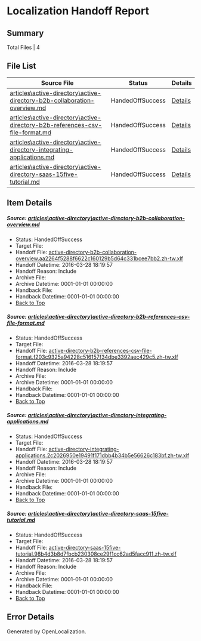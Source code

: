 # <a name='report-top'></a> Localization Handoff Report

## Summary
 Total Files | 4

## File List
 Source File | Status | Details 
 ----------- | ------ | ------- 
 [articles\active-directory\active-directory-b2b-collaboration-overview.md](https://github.com/OpenLocalizationOrg/hyperV/blob/ddff53af82629da70bc7ab65d7c082dbc101768e/articles/active-directory/active-directory-b2b-collaboration-overview.md) | HandedOffSuccess | [Details](#af20c45eddf101a27bd69301922977e88032859c89)
 [articles\active-directory\active-directory-b2b-references-csv-file-format.md](https://github.com/OpenLocalizationOrg/hyperV/blob/ddff53af82629da70bc7ab65d7c082dbc101768e/articles/active-directory/active-directory-b2b-references-csv-file-format.md) | HandedOffSuccess | [Details](#ff9d39e92c923de96c7aa3eb580ce0d45a2851a993)
 [articles\active-directory\active-directory-integrating-applications.md](https://github.com/OpenLocalizationOrg/hyperV/blob/ddff53af82629da70bc7ab65d7c082dbc101768e/articles/active-directory/active-directory-integrating-applications.md) | HandedOffSuccess | [Details](#94eb12f4b7d5061176a35ed6a15021be852e10c7152)
 [articles\active-directory\active-directory-saas-15five-tutorial.md](https://github.com/OpenLocalizationOrg/hyperV/blob/ddff53af82629da70bc7ab65d7c082dbc101768e/articles/active-directory/active-directory-saas-15five-tutorial.md) | HandedOffSuccess | [Details](#6ec1f8ce0e60197a72748b763c1f64466db1067d208)

## Item Details
##### <a name='af20c45eddf101a27bd69301922977e88032859c89'></a> Source: [articles\active-directory\active-directory-b2b-collaboration-overview.md](https://github.com/OpenLocalizationOrg/hyperV/blob/ddff53af82629da70bc7ab65d7c082dbc101768e/articles/active-directory/active-directory-b2b-collaboration-overview.md)
* Status: HandedOffSuccess
* Target File: 
* Handoff File: [active-directory-b2b-collaboration-overview.aa2264f5288f6622c160129b5d64c331bcee7bb2.zh-tw.xlf](https://github.com/OpenLocalizationOrg/olhandoff/blob/0bc34f48f8c691c64cac98a385146593516a3290/ol-handoff/OpenLocalizationOrg/hyperV.zh-tw/master/acomdc_nonhi/active-directory-b2b-collaboration-overview.aa2264f5288f6622c160129b5d64c331bcee7bb2.zh-tw.xlf)
* Handoff Datetime: 2016-03-28 18:19:57
* Handoff Reason: Include
* Archive File: 
* Archive Datetime: 0001-01-01 00:00:00
* Handback File: 
* Handback Datetime: 0001-01-01 00:00:00
* [Back to Top](#report-top)

##### <a name='ff9d39e92c923de96c7aa3eb580ce0d45a2851a993'></a> Source: [articles\active-directory\active-directory-b2b-references-csv-file-format.md](https://github.com/OpenLocalizationOrg/hyperV/blob/ddff53af82629da70bc7ab65d7c082dbc101768e/articles/active-directory/active-directory-b2b-references-csv-file-format.md)
* Status: HandedOffSuccess
* Target File: 
* Handoff File: [active-directory-b2b-references-csv-file-format.f203c9325a94228c516157f34dbe3392aec429c5.zh-tw.xlf](https://github.com/OpenLocalizationOrg/olhandoff/blob/0bc34f48f8c691c64cac98a385146593516a3290/ol-handoff/OpenLocalizationOrg/hyperV.zh-tw/master/acomdc_nonhi/active-directory-b2b-references-csv-file-format.f203c9325a94228c516157f34dbe3392aec429c5.zh-tw.xlf)
* Handoff Datetime: 2016-03-28 18:19:57
* Handoff Reason: Include
* Archive File: 
* Archive Datetime: 0001-01-01 00:00:00
* Handback File: 
* Handback Datetime: 0001-01-01 00:00:00
* [Back to Top](#report-top)

##### <a name='94eb12f4b7d5061176a35ed6a15021be852e10c7152'></a> Source: [articles\active-directory\active-directory-integrating-applications.md](https://github.com/OpenLocalizationOrg/hyperV/blob/ddff53af82629da70bc7ab65d7c082dbc101768e/articles/active-directory/active-directory-integrating-applications.md)
* Status: HandedOffSuccess
* Target File: 
* Handoff File: [active-directory-integrating-applications.2c2026950e19491f171dbb4b34b5e56626c183bf.zh-tw.xlf](https://github.com/OpenLocalizationOrg/olhandoff/blob/0bc34f48f8c691c64cac98a385146593516a3290/ol-handoff/OpenLocalizationOrg/hyperV.zh-tw/master/acomdc_nonhi/active-directory-integrating-applications.2c2026950e19491f171dbb4b34b5e56626c183bf.zh-tw.xlf)
* Handoff Datetime: 2016-03-28 18:19:57
* Handoff Reason: Include
* Archive File: 
* Archive Datetime: 0001-01-01 00:00:00
* Handback File: 
* Handback Datetime: 0001-01-01 00:00:00
* [Back to Top](#report-top)

##### <a name='6ec1f8ce0e60197a72748b763c1f64466db1067d208'></a> Source: [articles\active-directory\active-directory-saas-15five-tutorial.md](https://github.com/OpenLocalizationOrg/hyperV/blob/ddff53af82629da70bc7ab65d7c082dbc101768e/articles/active-directory/active-directory-saas-15five-tutorial.md)
* Status: HandedOffSuccess
* Target File: 
* Handoff File: [active-directory-saas-15five-tutorial.98b4d3b8d7fbcb230308ce29f1cc62ad5facc911.zh-tw.xlf](https://github.com/OpenLocalizationOrg/olhandoff/blob/0bc34f48f8c691c64cac98a385146593516a3290/ol-handoff/OpenLocalizationOrg/hyperV.zh-tw/master/acomdc_nonhi/active-directory-saas-15five-tutorial.98b4d3b8d7fbcb230308ce29f1cc62ad5facc911.zh-tw.xlf)
* Handoff Datetime: 2016-03-28 18:19:57
* Handoff Reason: Include
* Archive File: 
* Archive Datetime: 0001-01-01 00:00:00
* Handback File: 
* Handback Datetime: 0001-01-01 00:00:00
* [Back to Top](#report-top)


## Error Details

Generated by OpenLocalization.

